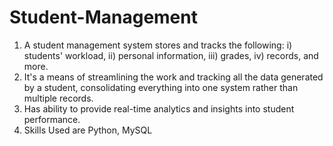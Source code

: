# Student-Management

1) A student management system stores and tracks the following:
    i) students' workload,
    ii) personal information,
    iii) grades,
    iv) records, and more.
3) It's a means of streamlining the work and tracking all the data generated by a student, consolidating everything into one system rather than multiple records.
4) Has ability to provide real-time analytics and insights into student performance.
5) Skills Used are Python, MySQL



